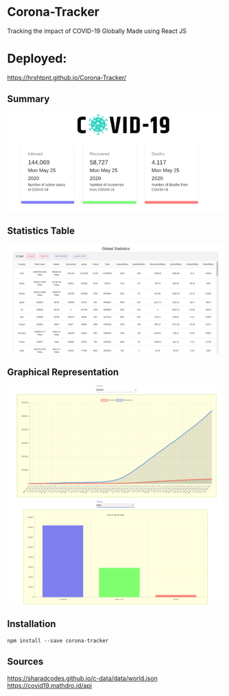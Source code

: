# Corona-Tracker
Tracking the impact of COVID-19 Globally
Made using React JS

# Deployed:
https://hrshtpnt.github.io/Corona-Tracker/

## Summary
<img src="https://github.com/hrshtpnt/Corona-Tracker/blob/master/src/images/screenshots/first-section.PNG" align="center" width="800">


## Statistics Table
<img src="https://github.com/hrshtpnt/Corona-Tracker/blob/master/src/images/screenshots/stats.PNG" align="center" width="800">


## Graphical Representation
<img src="https://github.com/hrshtpnt/Corona-Tracker/blob/master/src/images/screenshots/graph1.PNG" align="center" width="800">
<img src="https://github.com/hrshtpnt/Corona-Tracker/blob/master/src/images/screenshots/graph2.PNG" align="center" width="800">


## Installation
```
npm install --save corona-tracker
```

## Sources
https://sharadcodes.github.io/c-data/data/world.json <br>
https://covid19.mathdro.id/api <br>

